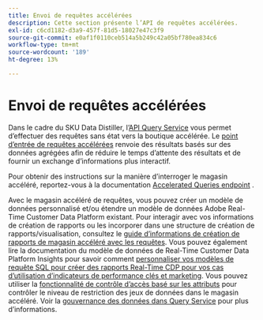 ```yaml
---
title: Envoi de requêtes accélérées
description: Cette section présente l’API de requêtes accélérées.
exl-id: c6cd1182-d3a9-457f-81d5-18027e47c3f9
source-git-commit: e0af1f0110ceb514a5b249c42a05bf780ea834c6
workflow-type: tm+mt
source-wordcount: '189'
ht-degree: 13%

---
```


# Envoi de requêtes accélérées

Dans le cadre du SKU Data Distiller, l’[API Query Service](https://developer.adobe.com/experience-platform-apis/references/query-service/) vous permet d’effectuer des requêtes sans état vers la boutique accélérée. Le [point d’entrée de requêtes accélérées](https://developer.adobe.com/experience-platform-apis/references/query-service/#tag/Accelerated-Queries) renvoie des résultats basés sur des données agrégées afin de réduire le temps d’attente des résultats et de fournir un exchange d’informations plus interactif.

Pour obtenir des instructions sur la manière d’interroger le magasin accéléré, reportez-vous à la documentation [Accelerated Queries endpoint](../../api/accelerated-queries.md) .

Avec le magasin accéléré de requêtes, vous pouvez créer un modèle de données personnalisé et/ou étendre un modèle de données Adobe Real-Time Customer Data Platform existant. Pour interagir avec vos informations de création de rapports ou les incorporer dans une structure de création de rapports/visualisation, consultez le [guide d’informations de création de rapports de magasin accéléré avec les requêtes](./reporting-insights-data-model.md). Vous pouvez également lire la documentation du modèle de données de Real-Time Customer Data Platform Insights pour savoir comment [personnaliser vos modèles de requête SQL pour créer des rapports Real-Time CDP pour vos cas d’utilisation d’indicateurs de performance clés et marketing](../../../dashboards/data-models/cdp-insights-data-model-b2c.md). Vous pouvez utiliser la [fonctionnalité de contrôle d’accès basé sur les attributs](../../../access-control/abac/overview.md) pour contrôler le niveau de restriction des jeux de données dans le magasin accéléré. Voir la [gouvernance des données dans Query Service](../../data-governance/overview.md#create-field-based-access-restrictions-on-accelerated-datasets)
pour plus d’informations.
